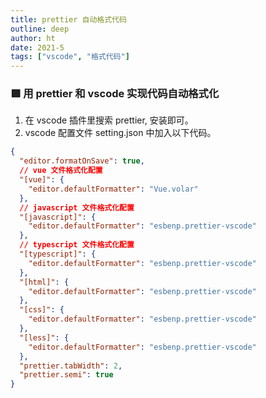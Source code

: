 ```yaml
---
title: prettier 自动格式代码
outline: deep
author: ht
date: 2021-5
tags: ["vscode", "格式代码"]
---
```


### 🟩 用 prettier 和 vscode 实现代码自动格式化

1. 在 vscode 插件里搜索 prettier, 安装即可。
2. vscode 配置文件 setting.json 中加入以下代码。

```json
{
  "editor.formatOnSave": true,
  // vue 文件格式化配置
  "[vue]": {
    "editor.defaultFormatter": "Vue.volar"
  },
  // javascript 文件格式化配置
  "[javascript]": {
    "editor.defaultFormatter": "esbenp.prettier-vscode"
  },
  // typescript 文件格式化配置
  "[typescript]": {
    "editor.defaultFormatter": "esbenp.prettier-vscode"
  },
  "[html]": {
    "editor.defaultFormatter": "esbenp.prettier-vscode"
  },
  "[css]": {
    "editor.defaultFormatter": "esbenp.prettier-vscode"
  },
  "[less]": {
    "editor.defaultFormatter": "esbenp.prettier-vscode"
  },
  "prettier.tabWidth": 2,
  "prettier.semi": true
}
```

